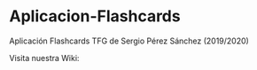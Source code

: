 # Aplicacion-Flashcards
Aplicación Flashcards
TFG de Sergio Pérez Sánchez (2019/2020)

Visita nuestra Wiki:
